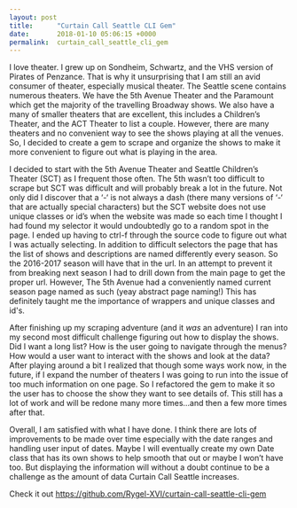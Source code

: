 ```yaml
---
layout: post
title:      "Curtain Call Seattle CLI Gem"
date:       2018-01-10 05:06:15 +0000
permalink:  curtain_call_seattle_cli_gem
---
```



I love theater. I grew up on Sondheim, Schwartz, and the VHS version of Pirates of Penzance. That is why it unsurprising that I am still an avid consumer of theater, especially musical theater. The Seattle scene contains numerous theaters. We have the 5th Avenue Theater and the Paramount which get the majority of the travelling Broadway shows. We also have a many of smaller theaters that are excellent, this includes a Children’s Theater, and the ACT Theater to list a couple. However, there are many theaters and no convenient way to see the shows playing at all the venues. So, I decided to create a gem to scrape and organize the shows to make it more convenient to figure out what is playing in the area.

 

I decided to start with the 5th Avenue Theater and Seattle Children’s Theater (SCT) as I frequent those often. The 5th wasn’t too difficult to scrape but SCT was difficult and will probably break a lot in the future. Not only did I discover that a ‘-‘ is not always a dash (there many versions of ‘-‘ that are actually special characters) but the SCT website does not use unique classes or id’s when the website was made so each time I thought I had found my selector it would undoubtedly go to a random spot in the page. I ended up having to ctrl-f through the source code to figure out what I was actually selecting. In addition to difficult selectors the page that has the list of shows and descriptions are named differently every season. So the 2016-2017 season will have that in the url. In an attempt to prevent it from breaking next season I had to drill down from the main page to get the proper url. However, The 5th Avenue had a conveniently named current season page named as such (yeay abstract page naming!) This has definitely taught me the importance of wrappers and unique classes and id's.

 

After finishing up my scraping adventure (and it *was* an adventure) I ran into my second most difficult challenge figuring out how to display the shows. Did I want a long list? How is the user going to navigate through the menus? How would a user want to interact with the shows and look at the data? After playing around a bit I realized that though some ways work now, in the future, if I expand the number of theaters I was going to run into the issue of too much information on one page. So I refactored the gem to make it so the user has to choose the show they want to see details of. This still has a lot of work and will be redone many more times...and then a few more times after that.

 

Overall, I am satisfied with what I have done. I think there are lots of improvements to be made over time especially with the date ranges and handling  user input of dates. Maybe I will eventually create my own Date class that has its own shows to help smooth that out or maybe I won’t have too. But displaying the information will without a doubt continue to be a challenge as the amount of data Curtain Call Seattle increases.


Check it out  https://github.com/Rygel-XVI/curtain-call-seattle-cli-gem

